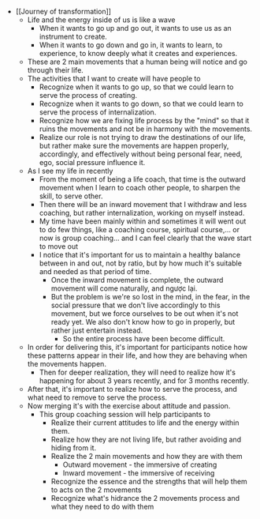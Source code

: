 - [[Journey of transformation]]
    - Life and the energy inside of us is like a wave 
        - When it wants to go up and go out, it wants to use us as an instrument to create.
        - When it wants to go down and go in, it wants to learn, to experience, to know deeply what it creates and experiences.
    - These are 2 main movements that a human being will notice and go through their life.
    - The activities that I want to create will have people to
        - Recognize when it wants to go up, so that we could learn to serve the process of creating.
        - Recognize when it wants to go down, so that we could learn to serve the process of internalization.
        - Recognize how we are fixing life process by the "mind" so that it ruins the movements and not be in harmony with the movements.
        - Realize our role is not trying to draw the destinations of our life, but rather make sure the movements are happen properly, accordingly, and effectively without being personal fear, need, ego, social pressure influence it.
    - As I see my life in recently
        - From the moment of being a life coach, that time is the outward movement when I learn to coach other people, to sharpen the skill, to serve other.
        - Then there will be an inward movement that I withdraw and less coaching, but rather internalization, working on myself instead.
        - My time have been mainly within and sometimes it will went out to do few things, like a coaching course, spiritual course,... or now is group coaching... and I can feel clearly that the wave start to move out
        - I notice that it's important for us to maintain a healthy balance between in and out, not by ratio, but by how much it's suitable and needed as that period of time.
            - Once the inward movement is complete, the outward movement will come naturally, and ngược lại.
            - But the problem is we're so lost in the mind, in the fear, in the social pressure that we don't live accordingly to this movement, but we force ourselves to be out when it's not ready yet. We also don't know how to go in properly, but rather just entertain instead.
                - So the entire process have been become difficult.
    - In order for delivering this, it's important for participants notice how these patterns appear in their life, and how they are behaving when the movements happen.
        - Then for deeper realization, they will need to realize how it's happening for about 3 years recently, and for 3 months recently.
    - After that, it's important to realize how to serve the process, and what need to remove to serve the process.
    - Now merging it's with the exercise about attitude and passion.
        - This group coaching session will help participants to
            - Realize their current attitudes to life and the energy within them.
            - Realize how they are not living life, but rather avoiding and hiding from it.
            - Realize the 2 main movements and how they are with them
                - Outward movement - the immersive of creating
                - Inward movement - the immersive of receiving
            - Recognize the essence and the strengths that will help them to acts on the 2 movements 
            - Recognize what's hidrance the 2 movements process and what they need to do with them
